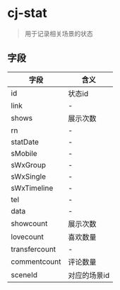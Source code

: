 # cj-stat

> 用于记录相关场景的状态

## 字段

字段            | 含义
------------- | -------
id            | 状态id
link          | -
shows         | 展示次数
rn            | -
statDate      | -
sMobile       | -
sWxGroup      | -
sWxSingle     | -
sWxTimeline   | -
tel           | -
data          | -
showcount     | 展示次数
lovecount     | 喜欢数量
transfercount | -
commentcount  | 评论数量
sceneId       | 对应的场景id

